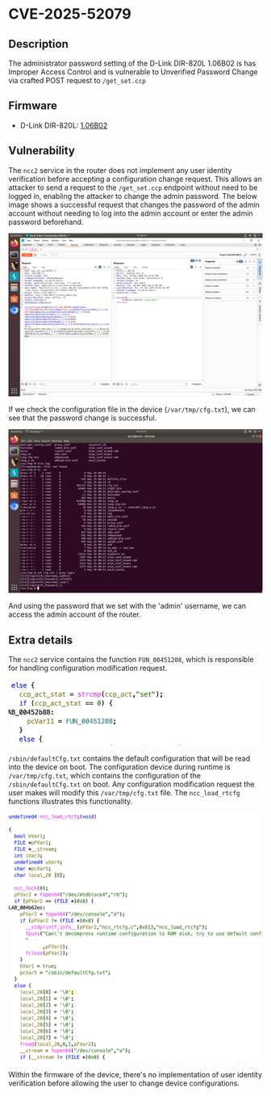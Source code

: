 # CVE-2025-52079

## Description

The administrator password setting of the D-Link DIR-820L 1.06B02 is has Improper Access Control and is vulnerable to Unverified Password Change via crafted POST request to `/get_set.ccp`

## Firmware

- D-Link DIR-820L: [1.06B02](https://legacyfiles.us.dlink.com/DIR-820L/REVA/FIRMWARE/DIR-820L_REVA_FIRMWARE_1.06B02.ZIP)

## Vulnerability

The `ncc2` service in the router does not implement any user identity verification before accepting a configuration change request. This allows an attacker to send a request to the `/get_set.ccp` endpoint without need to be logged in, enabling the attacker to change the admin password. The below image shows a successful request that changes the password of the admin account without needing to log into the admin account or enter the admin password beforehand.

![get set password change request](./password-get-set-ccp-request.png)

If we check the configuration file in the device (`/var/tmp/cfg.txt`), we can see that the password change is successful.

![var/tmp/cfg.txt login password](./var-tmp-cfg-grep-login.png)

And using the password that we set with the 'admin' username, we can access the admin account of the router.

## Extra details

The `ncc2` service contains the function `FUN_00451208`, which is responsible for handling configuration modification request.

![ccp act set conditional](./ccp-act-set-conditional.png)

`/sbin/defaultCfg.txt` contains the default configuration that will be read into the device on boot. The configuration device during runtime is `/var/tmp/cfg.txt`, which contains the configuration of the `/sbin/defaultCfg.txt` on boot. Any configuration modification request the user makes will modify this `/var/tmp/cfg.txt` file. The `ncc_load_rtcfg` functions illustrates this functionality.

![default cfg file load function](./default-cfg-file-load-function.png)

Within the firmware of the device, there's no implementation of user identity verification before allowing the user to change device configurations.
